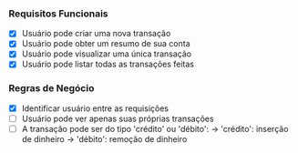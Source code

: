 ### Requisitos Funcionais

- [x] Usuário pode criar uma nova transação
- [x] Usuário pode obter um resumo de sua conta
- [x] Usuário pode visualizar uma única transação
- [x] Usuário pode listar todas as transações feitas

### Regras de Negócio

- [x] Identificar usuário entre as requisições
- [ ] Usuário pode ver apenas suas próprias transações
- [ ] A transação pode ser do tipo 'crédito' ou 'débito':
        -> 'crédito': inserção de dinheiro
        -> 'débito': remoção de dinheiro
